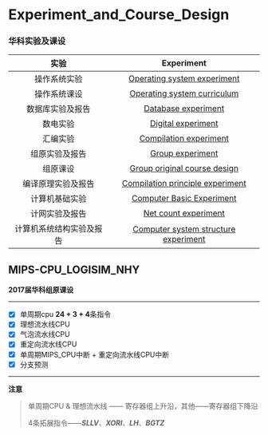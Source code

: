 # Experiment_and_Course_Design
### 华科实验及课设

|           实验           |                 Experiment                 |
| :----------------------: | :----------------------------------------: |
|       操作系统实验       |      [Operating system experiment][1]      |
|       操作系统课设       |      [Operating system curriculum][8]      |
|     数据库实验及报告     |          [Database experiment][9]          |
|         数电实验         |          [Digital experiment][2]           |
|         汇编实验         |        [Compilation experiment][3]         |
|      组原实验及报告      |           [Group experiment][4]            |
|         组原课设         |     [Group original course design][7]      |
|    编译原理实验及报告    |   [Compilation principle experiment][10]   |
|      计算机基础实验      |       [Computer Basic Experiment][5]       |
|      计网实验及报告      |         [Net count experiment][6]          |
| 计算机系统结构实验及报告 | [Computer system structure experiment][11] |

## MIPS-CPU_LOGISIM_NHY

**2017届华科组原课设**

***

- [x] 单周期cpu **24 + 3 + 4**条指令
- [x] 理想流水线CPU
- [x] 气泡流水线CPU
- [x] 重定向流水线CPU
- [x] 单周期MIPS_CPU中断 + 重定向流水线CPU中断
- [x] 分支预测

***

**注意**

> 单周期CPU & 理想流水线 —— 寄存器组上升沿，其他——寄存器组下降沿
>
> 4条拓展指令——***SLLV***、***XORI***、***LH***、***BGTZ***

[1]:  https://github.com/sunnusmmm/Experiment_and_Course_Design/tree/master/%E6%93%8D%E4%BD%9C%E7%B3%BB%E7%BB%9F%E5%AE%9E%E9%AA%8C%E5%8F%8A%E6%8A%A5%E5%91%8A	"操作系统实验"
[2]:  https://github.com/sunnusmmm/Experiment_and_Course_Design/tree/master/%E6%95%B0%E7%94%B5%E5%AE%9E%E9%AA%8C	"数电实验"
[3]:   https://github.com/sunnusmmm/Experiment_and_Course_Design/tree/master/%E6%B1%87%E7%BC%96%E5%AE%9E%E9%AA%8C	"汇编实验"
[4]:  https://github.com/sunnusmmm/Experiment_and_Course_Design/tree/master/%E7%BB%84%E5%8E%9F%E5%AE%9E%E9%AA%8C%E5%8F%8A%E6%8A%A5%E5%91%8A	"组原实验"
[5]:  https://github.com/sunnusmmm/Experiment_and_Course_Design/tree/master/%E8%AE%A1%E7%AE%97%E6%9C%BA%E5%9F%BA%E7%A1%80%E5%AE%9E%E9%AA%8C%E6%8A%A5%E5%91%8A	"计算机基础实验"
[6]:  https://github.com/sunnusmmm/Experiment_and_Course_Design/tree/master/%E8%AE%A1%E7%BD%91%E5%AE%9E%E9%AA%8C%E5%8F%8A%E6%8A%A5%E5%91%8A	"计网实验"
[7]:  https://github.com/sunnusmmm/Experiment_and_Course_Design/tree/master/%E7%BB%84%E5%8E%9F%E8%AF%BE%E8%AE%BE	"组原课设"
[8]: https://github.com/sunnusmmm/Experiment_and_Course_Design/tree/master/%E6%93%8D%E4%BD%9C%E7%B3%BB%E7%BB%9F%E8%AF%BE%E8%AE%BE	"操作系统课设"
[9]: https://github.com/sunnusmmm/Experiment_and_Course_Design/tree/master/%E6%95%B0%E6%8D%AE%E5%BA%93%E5%AE%9E%E9%AA%8C%E5%8F%8A%E6%8A%A5%E5%91%8A	"数据库实验"
[10]: https://github.com/sunnusmmm/Experiment_and_Course_Design/tree/master/%E7%BC%96%E8%AF%91%E5%8E%9F%E7%90%86%E5%AE%9E%E9%AA%8C%E5%8F%8A%E6%8A%A5%E5%91%8A	"编译原理实验"
[11]: https://github.com/sunnusmmm/Experiment_and_Course_Design/tree/master/%E8%AE%A1%E7%AE%97%E6%9C%BA%E7%B3%BB%E7%BB%9F%E7%BB%93%E6%9E%84%E5%AE%9E%E9%AA%8C	"计算机系统结构实验"